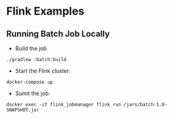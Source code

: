 # Flink Examples
## Running Batch Job Locally
* Build the job   
``` shell
./gradlew :batch:build
```
* Start the Flink cluster:   
``` shell
docker-compose up
```  
* Sumit the job:
``` shell
docker exec -it flink_jobmanager flink run /jars/batch-1.0-SNAPSHOT.jar
```
